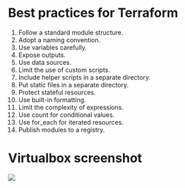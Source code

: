 # Best practices for Terraform

1. Follow a standard module structure.
2. Adopt a naming convention.
3. Use variables carefully.
4. Expose outputs.
5. Use data sources.
6. Limit the use of custom scripts.
7. Include helper scripts in a separate directory.
8. Put static files in a separate directory.
9. Protect stateful resources.
10. Use built-in formatting.
11. Limit the complexity of expressions.
12. Use count for conditional values.
13. Use for_each for iterated resources.
14. Publish modules to a registry.

# Virtualbox screenshot
![](/home/ravil/university/DevOpsLabs/screenshots/virtual_box.png)